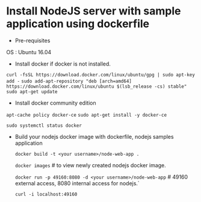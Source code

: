 
# Install NodeJS server with sample application using dockerfile #


- Pre-requisites 

OS : Ubuntu 16.04

- Install docker if docker is not installed. 

 `curl -fsSL https://download.docker.com/linux/ubuntu/gpg | sudo apt-key add -` 
 `sudo add-apt-repository "deb [arch=amd64] https://download.docker.com/linux/ubuntu $(lsb_release -cs) stable"`
 `sudo apt-get update`

- Install docker community edition

 `apt-cache policy docker-ce`
 `sudo apt-get install -y docker-ce`

 `sudo systemctl status docker`

- Build your nodejs docker image with dockerfile, nodejs samples application 

  `docker build -t <your username>/node-web-app .`

  `docker images`     # to view newly created nodejs docker image. 
  
  `docker run -p 49160:8080 -d <your username>/node-web-app`    # 49160 external access, 8080 internal access for nodejs.`
  
  `curl -i localhost:49160`

